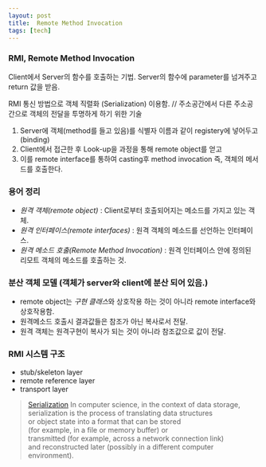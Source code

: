 ```yaml
---
layout: post
title:  Remote Method Invocation
tags: [tech]
---
```


### RMI, Remote Method Invocation

Client에서 Server의 함수를 호출하는 기법.
Server의 함수에 parameter를 넘겨주고 return 값을 받음.

RMI 통신 방법으로 객체 직렬화 (Serialization) 이용함.
// 주소공간에서 다른 주소공간으로 객체의 전달을 투명하게 하기 위한 기술

1. Server에 객체(method를 들고 있음)를 식별자 이름과 같이 registery에 넣어두고 (binding)  
2. Client에서 접근한 후 Look-up을 과정을 통해 remote object를 얻고  
3. 이를 remote interface를 통하여 casting후 method invocation 즉, 객체의 메서드를 호출한다.  

### 용어 정리
- *원격 객체(remote object)* : Client로부터 호출되어지는 메소드를 가지고 있는 객체.  
- *원격 인터페이스(remote interfaces)* : 원격 객체의 메소드를 선언하는 인터페이스.  
- *원격 메소드 호출(Remote Method Invocation)* : 원격 인터페이스 안에 정의된 리모트 객체의 메소드를 호출하는 것.  

### 분산 객체 모델 (객체가 server와 client에 분산 되어 있음.)  
- remote object는 *구현 클래스*와 상호작용 하는 것이 아니라 remote interface와 상호작용함.  
- 원격메소드 호출시 결과값들은 참조가 아닌 복사로서 전달.  
- 원격 객체는 원격구현이 복사가 되는 것이 아니라 참조값으로 값이 전달.  

### RMI 시스템 구조
- stub/skeleton layer  
- remote reference layer  
- transport layer  

> [Serialization][1]
> In computer science, in the context of data storage,  
> serialization is the process of translating data structures  
> or object state into a format that can be stored  
> (for example, in a file or memory buffer) or  
> transmitted (for example, across a network connection link)  
> and reconstructed later (possibly in a different computer environment).  

[1]:https://en.wikipedia.org/wiki/Serialization
